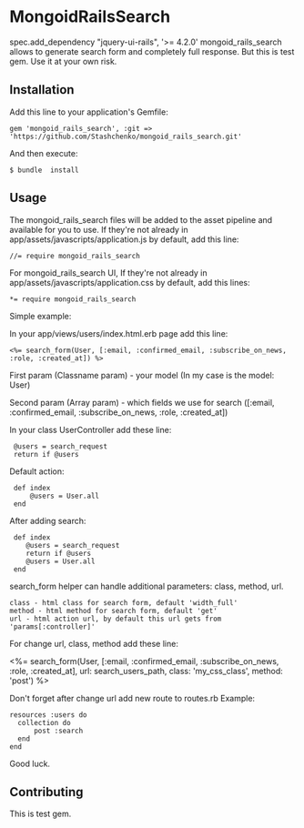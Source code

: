 # MongoidRailsSearch
   spec.add_dependency "jquery-ui-rails", '>= 4.2.0'
mongoid_rails_search allows to generate search form and completely full response.
But this is test gem. Use it at your own risk.
 
## Installation

Add this line to your application's Gemfile:

    gem 'mongoid_rails_search', :git => 'https://github.com/Stashchenko/mongoid_rails_search.git'

And then execute:

    $ bundle  install

## Usage
      
The mongoid_rails_search files will be added to the asset pipeline and available for you to use. If they're not already in app/assets/javascripts/application.js by default, add this line:

    //= require mongoid_rails_search

For mongoid_rails_search UI, If they're not already in app/assets/javascripts/application.css by default, add this lines:


    *= require mongoid_rails_search

Simple example:
    
In your app/views/users/index.html.erb page add this line:
    
    <%= search_form(User, [:email, :confirmed_email, :subscribe_on_news, :role, :created_at]) %> 
    
First param (Classname param)   - your model (In my case is the model: User) 

Second param (Array param)      - which fields we use for search ([:email, :confirmed_email, :subscribe_on_news, :role, :created_at])

In your class UserController add these line: 
     
     @users = search_request
     return if @users

Default action:
    
     def index
         @users = User.all
     end
     
After adding search:

     def index
        @users = search_request
        return if @users
        @users = User.all
     end

search_form helper can handle additional parameters: class, method, url.

    class - html class for search form, default 'width_full'
    method - html method for search form, default 'get'
    url - html action url, by default this url gets from 'params[:controller]'

For change url, class, method add these line:  

   <%= search_form(User, [:email, :confirmed_email, :subscribe_on_news, :role, :created_at], 
                    url: search_users_path, class: 'my_css_class', method: 'post') %>
                                          
Don't forget after change url add new route to routes.rb 
Example:
    
    resources :users do
      collection do
          post :search
      end
    end

Good luck.
                                     
## Contributing

This is test gem.  